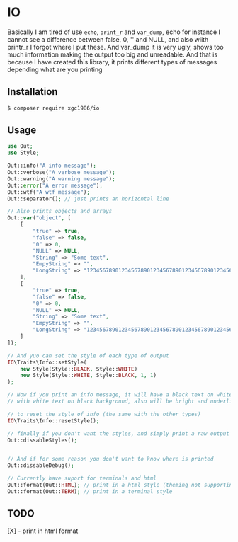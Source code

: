 # IO

Basically I am tired of use `echo`, `print_r` and `var_dump`, echo for instance I cannot see a difference between false, 0, '' and NULL, and also wiith printr_r I forgot where I put these. And var_dump it is very ugly, shows too much information making the output too big and unreadable. And that is because I have created this library, it prints different types of messages depending what are you printing

## Installation

```bash
$ composer require xgc1986/io
```

## Usage

```php
use Out;
use Style;

Out::info("A info message");
Out::verbose("A verbose message");
Out::warning("A warning message");
Out::error("A error message");
Out::wtf("A wtf message");
Out::separator(); // just prints an horizontal line

// Also prints objects and arrays
Out::var("object", [
    [
        "true" => true,
        "false" => false,
        "0" => 0,
        "NULL" => NULL,
        "String" => "Some text",
        "EmpyString" => "",
        "LongString" => "123456789012345678901234567890123456789012345678901234567890123456789012345678901234567890"
    ],
    [
        "true" => true,
        "false" => false,
        "0" => 0,
        "NULL" => NULL,
        "String" => "Some text",
        "EmpyString" => "",
        "LongString" => "123456789012345678901234567890123456789012345678901234567890123456789012345678901234567890"
    ]
]);

// And yuo can set the style of each type of output
IO\Traits\Info::setStyle(
	new Style(Style::BLACK, Style::WHITE)
	new Style(Style::WHITE, Style::BLACK, 1, 1)
);

// Now if you print an info message, it will have a black text on white background and the line reference will be printed
// with white text on black background, also will be bright and underlined

// to reset the style of info (the same with the other types)
IO\Traits\Info::resetStyle();

// finally if you don't want the styles, and simply print a raw output to put the putput in to a file for example, then:
Out::dissableStyles();


// And if for some reason you don't want to know where is printed
Out::dissableDebug();

// Currently have suport for terminals and html
Out::format(Out::HTML); // print in a html style (theming not supporting)
Out::format(Out::TERM); // print in a terminal style
```

## TODO
[X] - print in html format
